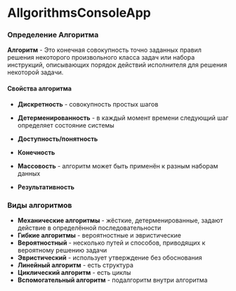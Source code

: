 # AllgorithmsConsoleApp

### Определение Алгоритма


**Алгоритм** - Это конечная совокупность точно заданных правил решения некоторого произвольного класса задач или набора инструкций, описывающих порядок действий исполнителя для решения некоторой задачи.

#### Свойства алгоритма

- **Дискретность** - совокупность простых шагов

- **Детерменированность** - в каждый момент времени следующий шаг определяет состояние системы

- **Доступность/понятность**

- **Конечность**

- **Массовость** - алгоритм может быть применён к разным наборам данных

- **Результативность**

### Виды алгоритмов

- **Механические алгоритмы** - жёсткие, детерменированные, задают действие в определённой последовательности
- **Гибкие алгоритмы** - вероятностные и эвристические
- **Вероятностный** - несколько путей и способов, приводящих к вероятному решению задачи
- **Эвристический** - использует утверждение без обоснования
- **Линейный алгоритм** - есть структура
- **Циклический алгоритм** - есть циклы
- **Вспомогательный алгоритм** - подалгоритм внутри алгоритма


